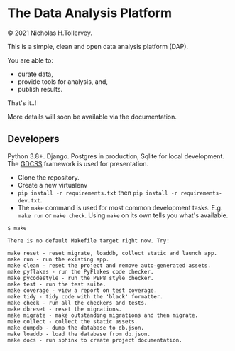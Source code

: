 # The Data Analysis Platform

&copy; 2021 Nicholas H.Tollervey.

This is a simple, clean and open data analysis platform (DAP).

You are able to:

* curate data,
* provide tools for analysis, and,
* publish results.

That's it..!

More details will soon be available via the documentation.

## Developers

Python 3.8+. Django. Postgres in production, Sqlite for local development. The
[GDCSS](https://gdcss.netlify.app/) framework is used for presentation.

* Clone the repository.
* Create a new virtualenv
* `pip install -r requirements.txt` then `pip install -r requirements-dev.txt`.
* The `make` command is used for most common development tasks. E.g. `make run`
  or `make check`. Using `make` on its own tells you what's available.

```
$ make

There is no default Makefile target right now. Try:

make reset - reset migrate, loaddb, collect static and launch app.
make run - run the existing app.
make clean - reset the project and remove auto-generated assets.
make pyflakes - run the PyFlakes code checker.
make pycodestyle - run the PEP8 style checker.
make test - run the test suite.
make coverage - view a report on test coverage.
make tidy - tidy code with the 'black' formatter.
make check - run all the checkers and tests.
make dbreset - reset the migrations.
make migrate - make outstanding migrations and then migrate.
make collect - collect the static assets.
make dumpdb - dump the database to db.json.
make loaddb - load the database from db.json.
make docs - run sphinx to create project documentation.
```
